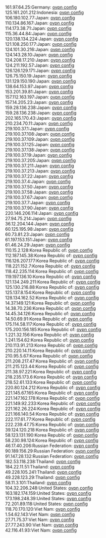 161.97.64.25:Germany: [ovpn config](vpn/161_97_64_25.ovpn)  
125.161.201.212:Indonesia: [ovpn config](vpn/125_161_201_212.ovpn)  
106.180.102.77:Japan: [ovpn config](vpn/106_180_102_77.ovpn)  
110.134.86.167:Japan: [ovpn config](vpn/110_134_86_167.ovpn)  
114.173.38.71:Japan: [ovpn config](vpn/114_173_38_71.ovpn)  
115.36.44.84:Japan: [ovpn config](vpn/115_36_44_84.ovpn)  
120.138.134.224:Japan: [ovpn config](vpn/120_138_134_224.ovpn)  
121.108.250.177:Japan: [ovpn config](vpn/121_108_250_177.ovpn)  
124.101.30.216:Japan: [ovpn config](vpn/124_101_30_216.ovpn)  
124.143.28.10:Japan: [ovpn config](vpn/124_143_28_10.ovpn)  
124.208.17.210:Japan: [ovpn config](vpn/124_208_17_210.ovpn)  
124.211.192.57:Japan: [ovpn config](vpn/124_211_192_57.ovpn)  
126.126.129.171:Japan: [ovpn config](vpn/126_126_129_171.ovpn)  
126.75.150.19:Japan: [ovpn config](vpn/126_75_150_19.ovpn)  
131.129.150.190:Japan: [ovpn config](vpn/131_129_150_190.ovpn)  
138.64.153.97:Japan: [ovpn config](vpn/138_64_153_97.ovpn)  
153.201.39.81:Japan: [ovpn config](vpn/153_201_39_81.ovpn)  
157.112.163.197:Japan: [ovpn config](vpn/157_112_163_197.ovpn)  
157.14.205.23:Japan: [ovpn config](vpn/157_14_205_23.ovpn)  
159.28.136.238:Japan: [ovpn config](vpn/159_28_136_238.ovpn)  
159.28.136.238:Japan: [ovpn config](vpn/159_28_136_238.ovpn)  
202.165.170.43:Japan: [ovpn config](vpn/202_165_170_43.ovpn)  
210.234.70.11:Japan: [ovpn config](vpn/210_234_70_11.ovpn)  
219.100.37.1:Japan: [ovpn config](vpn/219_100_37_1.ovpn)  
219.100.37.108:Japan: [ovpn config](vpn/219_100_37_108.ovpn)  
219.100.37.109:Japan: [ovpn config](vpn/219_100_37_109.ovpn)  
219.100.37.125:Japan: [ovpn config](vpn/219_100_37_125.ovpn)  
219.100.37.138:Japan: [ovpn config](vpn/219_100_37_138.ovpn)  
219.100.37.19:Japan: [ovpn config](vpn/219_100_37_19.ovpn)  
219.100.37.205:Japan: [ovpn config](vpn/219_100_37_205.ovpn)  
219.100.37.211:Japan: [ovpn config](vpn/219_100_37_211.ovpn)  
219.100.37.213:Japan: [ovpn config](vpn/219_100_37_213.ovpn)  
219.100.37.22:Japan: [ovpn config](vpn/219_100_37_22.ovpn)  
219.100.37.4:Japan: [ovpn config](vpn/219_100_37_4.ovpn)  
219.100.37.50:Japan: [ovpn config](vpn/219_100_37_50.ovpn)  
219.100.37.58:Japan: [ovpn config](vpn/219_100_37_58.ovpn)  
219.100.37.67:Japan: [ovpn config](vpn/219_100_37_67.ovpn)  
219.100.37.7:Japan: [ovpn config](vpn/219_100_37_7.ovpn)  
219.100.37.90:Japan: [ovpn config](vpn/219_100_37_90.ovpn)  
220.146.206.114:Japan: [ovpn config](vpn/220_146_206_114.ovpn)  
27.94.75.214:Japan: [ovpn config](vpn/27_94_75_214.ovpn)  
36.12.204.144:Japan: [ovpn config](vpn/36_12_204_144.ovpn)  
60.125.195.98:Japan: [ovpn config](vpn/60_125_195_98.ovpn)  
60.73.81.23:Japan: [ovpn config](vpn/60_73_81_23.ovpn)  
61.197.153.151:Japan: [ovpn config](vpn/61_197_153_151.ovpn)  
61.46.24.29:Japan: [ovpn config](vpn/61_46_24_29.ovpn)  
110.15.2.128:Korea Republic of: [ovpn config](vpn/110_15_2_128.ovpn)  
112.187.145.38:Korea Republic of: [ovpn config](vpn/112_187_145_38.ovpn)  
116.126.207.177:Korea Republic of: [ovpn config](vpn/116_126_207_177.ovpn)  
118.221.152.7:Korea Republic of: [ovpn config](vpn/118_221_152_7.ovpn)  
118.42.235.114:Korea Republic of: [ovpn config](vpn/118_42_235_114.ovpn)  
119.197.136.10:Korea Republic of: [ovpn config](vpn/119_197_136_10.ovpn)  
121.134.249.211:Korea Republic of: [ovpn config](vpn/121_134_249_211.ovpn)  
125.130.216.88:Korea Republic of: [ovpn config](vpn/125_130_216_88.ovpn)  
125.137.8.154:Korea Republic of: [ovpn config](vpn/125_137_8_154.ovpn)  
128.134.162.52:Korea Republic of: [ovpn config](vpn/128_134_162_52.ovpn)  
14.37.149.121:Korea Republic of: [ovpn config](vpn/14_37_149_121.ovpn)  
14.38.70.236:Korea Republic of: [ovpn config](vpn/14_38_70_236.ovpn)  
14.45.34.126:Korea Republic of: [ovpn config](vpn/14_45_34_126.ovpn)  
14.50.69.91:Korea Republic of: [ovpn config](vpn/14_50_69_91.ovpn)  
175.114.58.117:Korea Republic of: [ovpn config](vpn/175_114_58_117.ovpn)  
175.200.156.185:Korea Republic of: [ovpn config](vpn/175_200_156_185.ovpn)  
1.221.32.156:Korea Republic of: [ovpn config](vpn/1_221_32_156.ovpn)  
1.241.154.62:Korea Republic of: [ovpn config](vpn/1_241_154_62.ovpn)  
210.113.91.213:Korea Republic of: [ovpn config](vpn/210_113_91_213.ovpn)  
210.220.14.11:Korea Republic of: [ovpn config](vpn/210_220_14_11.ovpn)  
210.95.5.67:Korea Republic of: [ovpn config](vpn/210_95_5_67.ovpn)  
211.208.217.47:Korea Republic of: [ovpn config](vpn/211_208_217_47.ovpn)  
211.215.123.44:Korea Republic of: [ovpn config](vpn/211_215_123_44.ovpn)  
211.38.97.221:Korea Republic of: [ovpn config](vpn/211_38_97_221.ovpn)  
218.235.173.6:Korea Republic of: [ovpn config](vpn/218_235_173_6.ovpn)  
218.52.61.133:Korea Republic of: [ovpn config](vpn/218_52_61_133.ovpn)  
220.80.124.212:Korea Republic of: [ovpn config](vpn/220_80_124_212.ovpn)  
221.145.67.165:Korea Republic of: [ovpn config](vpn/221_145_67_165.ovpn)  
221.147.162.178:Korea Republic of: [ovpn config](vpn/221_147_162_178.ovpn)  
221.149.92.233:Korea Republic of: [ovpn config](vpn/221_149_92_233.ovpn)  
221.162.26.224:Korea Republic of: [ovpn config](vpn/221_162_26_224.ovpn)  
221.166.140.54:Korea Republic of: [ovpn config](vpn/221_166_140_54.ovpn)  
222.117.61.77:Korea Republic of: [ovpn config](vpn/222_117_61_77.ovpn)  
222.239.47.75:Korea Republic of: [ovpn config](vpn/222_239_47_75.ovpn)  
39.124.120.218:Korea Republic of: [ovpn config](vpn/39_124_120_218.ovpn)  
58.123.131.190:Korea Republic of: [ovpn config](vpn/58_123_131_190.ovpn)  
58.230.98.124:Korea Republic of: [ovpn config](vpn/58_230_98_124.ovpn)  
46.17.40.206:Russian Federation: [ovpn config](vpn/46_17_40_206.ovpn)  
90.189.156.29:Russian Federation: [ovpn config](vpn/90_189_156_29.ovpn)  
91.147.28.132:Russian Federation: [ovpn config](vpn/91_147_28_132.ovpn)  
182.53.118.238:Thailand: [ovpn config](vpn/182_53_118_238.ovpn)  
184.22.11.51:Thailand: [ovpn config](vpn/184_22_11_51.ovpn)  
49.228.105.241:Thailand: [ovpn config](vpn/49_228_105_241.ovpn)  
49.228.123.29:Thailand: [ovpn config](vpn/49_228_123_29.ovpn)  
58.11.3.101:Thailand: [ovpn config](vpn/58_11_3_101.ovpn)  
104.32.206.248:United States: [ovpn config](vpn/104_32_206_248.ovpn)  
163.182.174.159:United States: [ovpn config](vpn/163_182_174_159.ovpn)  
173.198.248.39:United States: [ovpn config](vpn/173_198_248_39.ovpn)  
72.201.89.118:United States: [ovpn config](vpn/72_201_89_118.ovpn)  
118.70.170.120:Viet Nam: [ovpn config](vpn/118_70_170_120.ovpn)  
1.54.62.143:Viet Nam: [ovpn config](vpn/1_54_62_143.ovpn)  
27.71.75.37:Viet Nam: [ovpn config](vpn/27_71_75_37.ovpn)  
27.77.243.90:Viet Nam: [ovpn config](vpn/27_77_243_90.ovpn)  
42.116.41.93:Viet Nam: [ovpn config](vpn/42_116_41_93.ovpn)  
